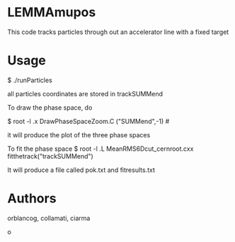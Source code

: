 # LEMMAmupos

This code tracks particles through out an accelerator line with a fixed target

Usage
=====

$ ./runParticles

all particles coordinates are stored in trackSUMMend

To draw the phase space, do

$ root -l
.x DrawPhaseSpaceZoom.C ("SUMMend",-1) #

it will produce the plot of the three phase spaces

To fit the phase space
$ root -l
.L MeanRMS6Dcut_cernroot.cxx
fitthetrack("trackSUMMend")

It will produce a file called pok.txt and fitresults.txt


Authors
=======
orblancog, collamati, ciarma

o
